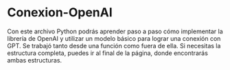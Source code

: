 # Conexion-OpenAI
Con este archivo Python podrás aprender paso a paso cómo implementar la librería de OpenAI y utilizar un modelo básico para lograr una conexión con GPT. Se trabajó tanto desde una función como fuera de ella. Si necesitas la estructura completa, puedes ir al final de la página, donde encontrarás ambas estructuras.
